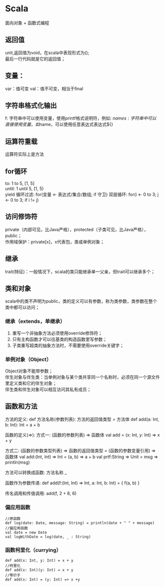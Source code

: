 # Scala

面向对象 + 函数式编程

## 返回值
unit,返回值为void，在scala中表现形式为();     
最后一行代码就是它的返回值；    

## 变量：
var：值可变
val：值不可变，相当于final

## 字符串格式化输出
f: 字符串中可以使用变量，使用printf格式说明符，例如: $name%s,string变量
s: 字符串中可以直接使用变量，如$name，可以使用任意表达式表达式${}

## 运算符重载
运算符实际上是方法

## for循环
to: 1 to 5, [1, 5]  
until: 1 until 5, [1, 5)  
yield
循环过滤: for(变量 <- 表达式/集合/数组; if 守卫)
双层循环: for(i <- 0 to 3; j <- 0 to 3; if i != j)

## 访问修饰符
private（内部可见，比Java严格），protected（子类可见，比Java严格），public；    
作用域保护：private[x]，x代表包，类或单例对象；  

## 继承
trait(特征)：一般情况下，scala的类只能继承单一父亲，但trait可以继承多个；

## 类和对象
scala中的类不声明为public，类的定义可以有参数，称为类参数，类参数在整个类中都可以访问；  

### 继承（extends，单继承）
1. 重写一个非抽象方法必须使用override修饰符；
2. 只有主构函数才可以往基类的构造函数里写参数；
3. 子类重写超类的抽象方法时，不需要使用override关键字；

### 单例对象（Object）
Object对象不能带参数；   
伴生对象与伴生类：当单例对象与某个类共享同一个名称时，必须在同一个源文件里定义类和它的伴生对象；  
伴生类和伴生对象可以相互访问其私有成员；  

## 函数和方法
方法的定义: def 方法名称(参数列表): 方法的返回值类型 = 方法体
def add(a: Int, b: Int): Int = a + b

函数的定义(=>): 
方式一: (函数的参数列表) => 函数体
val add = (x: Int, y: Int) => x + y

方式二: (函数的参数类型列表) => 函数的返回值类型 = (函数的参数变量引用) => 函数体
val add:(Int, Int) => Int = (a, b) => a + b
val prtf:String => Unit = msg => println(msg) 

方法可以转换成函数: 方法名称 _

函数作为参数传递:
def add(f:(Int, Int) => Int, a: Int, b: Int) = {
  f(a, b)
}

传名调用和传值调用: add(f, 2 + 8, 6)

### 偏应用函数
```
//原函数
def log(date: Date, message: String) = println(date + " " + message)
//偏应用函数
val date = new Date
val logWithDate = log(date, _ : String)
```

### 函数柯里化（currying）
```
def add(x: Int, y: Int) = x + y
//柯里化
def add(x: Int)(y: Int) = x + y
//等价于
def add(x: Int) = (y: Int) => x +y
```
 

